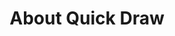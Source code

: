 ---
featureImage: /images/tmp-featured.svg
featureImageCaption: Quick Draw McGraw
layout: layouts/about.html
metaDesc:
permalink: /about/
title: About Quick Draw

lede: >
 <p class="alt-lede">Quick Draw McGraw is the protagonist and title character of The Quick Draw McGraw Show.</p>

main: >
 <p>He is an anthropomorphic white horse wearing a red Stetson cowboy hat, a red holster belt, a light blue bandana, and occasionally spurs, he was originally voiced mainly by Daws Butler from 1959 until Butler&#8217;s death in 1988. All 45 of his cartoons that originally aired between 1959 and 1961 were written by Michael Maltese, known best for his work at the Warner Bros. cartoon studio. The cartoon was nominated for an Emmy Award in 1960.</p>

 <p>Quick Draw was usually depicted as a sheriff in a series of short films set in the Old West. Quick Draw was often accompanied by his deputy, a Mexican burro called Baba Looey (also voiced by Daws Butler), who spoke with a Mexican accent and called his partner &#8220;Queeks Draw.&#8221; In the Spanish American version, Quick Draw is named Tiro Loco McGraw, while Baba Looey is named Pepe Trueno. In the Brazilian version, Quick Draw speaks in a Portuguese accent, which along with his Hispanized name (Pepe Legal) would suggest he was either a Texan-American or Mexican cowboy.</p>

 <h3>Now hold on there!</h3>

 <p>Quick Draw satirized the westerns that were popular among the American public at the time. His character was well-intentioned, but somewhat dim. His main catchphrases were &#8220;Now hold on there!&#8221; and &#8220;I&#8217;ll do the thin&#8217;in&#8217; around here and don&#8217;t you forget it!&#8221; Also if he got hurt he would often say &#8220;Ooooh that smarts!&#8221; One of the main running gags in the shorts was him accidentally shooting himself with his own six-shooter.</p>

aside: |

 <svg xmlns="http://www.w3.org/2000/svg" viewBox="0 0 480 640" style="max-width: 250px;margin-inline:auto;">
 <g fill="none" fill-rule="evenodd">
 <path fill="#080300" d="m256.732 129.053 1.021 2.347-.939-2.163c85.005-8.49 159.925 1.044 159.925 4.81q0 5.683-234.2 103.249l-4.756 1.98L0 344.504q5.16-118.81 101.677-172.534Q4.56 30.52 97.494 3.947q92.734-26.517 159.238 125.106m-128.652 37.52Q22.94 214.403 5.735 334.938l172.048-107.141Q399.535 141.7 393.8 137.874c-5.734-3.826-160.578-19.132-265.719 28.699M103.23 9.687q-88.95 18.94 1.968 157.893l1.203 1.828 1.723-.9a266 266 0 0 1 16.134-7.675c37.927-16.53 81.531-25.812 123.295-30.603l2.005-.226Q192.398-9.301 103.23 9.687m19.116 42.091c0-1.54 13.488 24.458 22.94 28.699 9.453 4.24 32.498-5.208 32.498-3.827s-13.381 17.22-32.498 9.567-22.94-32.898-22.94-34.439"/>
 <path fill="#080300" d="M273.865 188.466q1.608 0-1.615 2.197l43.665 36.102-36.32-21.046 22.939 38.265-38.73-44.048q31.185 74.047 49.816 78.346 19.14 4.418 68.763-30.321 66.907-26.786 87.934 5.74c21.028 32.524-1.911 101.401-9.558 116.707-7.646 15.306-15.293 28.699-45.879 36.352q-27.865 6.972-60.491 2.828-25.596 19.018-37.001 29.697-11.679 10.933-24.852 28.698l19.117 28.699-5.735 1.913-14.154-20.606c-13.87-10.425-69.664-73.555-62.311-105.668q7.688-33.574 91.752-83.52-16.691.312-32.616-23.77-8.842-13.373-32.199-65.822L163.283 243.1q9.353 4.485 20.291 10.6 8.956 6.18-5.735 1.912c-25.345-7.364-34.41-19.132-53.525-19.132-19.117 0-49.703 5.74-49.703 9.566s31.098 21.582 42.056 24.872c17.085 5.13 55.437 0 55.437 1.914 0 .864-8.458 3.518-19.373 5.713l.257.026q19.653 36.587 30.586 80.357t22.94 158.799l-3.824 3.826-5.735-38.265h-82.2q26.74-8.178 40.145-15.306t21.027-17.219q-32.94 10.626-47.79 7.653c-14.85-2.972-28.674-17.22-28.674-22.959s30.218-3.21 47.79-13.393q17.573-10.181 24.851-28.698-22.874 7.795-36.32 9.566c-13.448 1.77-36.321 0-36.321-3.826 0-2.178 8.144-8.067 17.221-15.209l.728-.573.732-.58.733-.583q.735-.587 1.47-1.181l.736-.597.969-.791c5.155-4.24 10.16-8.722 13.731-13.012q11.161-13.404 11.47-21.045-59.26 44.004-63.083 44.004c-3.824 0-2.186-23.979 5.734-40.178q7.92-16.198 38.233-49.744l-51.614 34.438q.57-25.298 22.94-42.09 9.198-6.906 19.88-10.396c-2.387-.2-4.58-.551-6.5-1.084-17.796-4.948-45.878-32.525-43.966-36.352s36.663-13.722 55.437-13.393q10.824.19 28.867 7.794 17.46-8.46 39.702-17.676c8.219-3.405 19.87-8.239 31.785-13.137l2.105-.865 2.106-.864 2.104-.862 1.26-.516 1.257-.514a2795 2795 0 0 1 18.313-7.423l1.045-.418c11.41-4.56 19.888-7.794 21.007-7.794m135.46 58.896c-23.705 5.77-43.934 20.916-51.534 25.03q-10.818 5.859-33.865 16.197-.757.104-1.515.158-78.038 54.156-87.223 83.574c-7.122 22.808 32.448 71.104 50.715 94.248q13.444-18.795 23.838-29.198 9.988-9.996 34.273-29.377-25.596-4.13-40.008.679c-15.51 5.174-19.116 21.045-21.028 21.045s-3.823-7.653 1.912-17.219c5.474-9.131 14.432-11.29 23.548-13.13l.869-.175.434-.087c9.558-1.914 65.74 6.911 99.404 0 33.665-6.912 40.145-22.96 43.968-30.612 3.823-7.653 25.22-75.755 13.381-109.055-5.09-14.316-32.856-17.997-57.169-12.078m-44.147 46.516q-11.925 29.364-17.204 45.918c-1.32 4.139-2.6 8.958-3.8 13.86l-.287 1.177q-.143.59-.283 1.18l-.28 1.178a636 636 0 0 0-.812 3.476l-.198.86c-2.724 11.864-4.849 22.274-5.81 22.274-1.562 0-.3-25.081 5.735-44.005q6.034-18.923 22.94-45.918m-1.911-7.653-1.675 1.674q-40.7 40.672-49.94 48.07c-9.428 7.55 15.788-21.54 24.852-30.611q9.065-9.072 26.763-19.133m21.027-19.132q8.211 20.712 15.293 32.525c7.083 11.814 25.773 33.977 24.851 34.438s-21.712-19.69-28.674-32.525q-6.96-12.835-11.47-34.438m49.703-3.827c7.073 2.529 11.199 22.67 9.558 32.526-1.642 9.855-13.382 26.785-19.117 24.872-5.734-1.914-9.412-23.832-7.646-34.439s10.13-25.487 17.205-22.959m-13.073 24.195c-1.225 8.422 1.326 25.825 5.303 27.344s12.117-11.923 13.256-19.748-1.723-23.817-6.628-25.825-10.706 9.808-11.93 18.23m-181.913-24.195c3.28 0 11.483 4.928 20.084 10.556l.847.556.424.279 1.208.798.762.506c.889.59 1.776 1.184 2.656 1.773l.753.505c9.134 6.13 17.384 11.813 19.145 11.813 1.77 0 2.311-4.104 2.571-8.13l.034-.549c.263-4.466.232-8.6 1.218-6.627 1.912 3.826 6.918 21.687-1.911 26.785s-44.616 1.986-47.791 0q-3.175-1.986 34.41-5.74-28.675-24.871-34.41-24.872c-2.294 0-6.423 3.596-10.552 7.696l-.62.619-.308.311-.617.626-.475.485-.473.486-.47.485c-5.062 5.243-9.424 10.105-9.424 8.425 0-3.337 15.293-26.786 22.939-26.786m-103.228-13.392c15.095 2.948 33.649 11.857 32.498 13.392-.911 1.217-13.488-.705-27.292-3.45l-.922-.183-1.388-.28-.928-.19q-.697-.142-1.394-.288l-1.057-.22-1.056-.223-1.054-.224-.526-.113-1.05-.227-1.565-.341c-17.335-3.809-36.321-7.653-36.321-11.48 0-3.826 26.96.879 42.055 3.827"/>
 <path fill="#fff" d="m396.04 246.047-13.392 5.74q13.393 80.356 5.74 86.096-7.653 5.739-28.699-61.224-5.739-68.877 9.567-72.703 15.305-3.826 26.785 42.091M344.383 188.21q14.55-9.411 21.046-9.567c16.31-.393 26.785 8.654 26.785 9.566 0 .84-1.913 11.48-22.958 11.48q-19.133 0-24.873-11.48"/>
 <path fill="#080300" d="M370.913 200.13c-5.735 0-19.116 7.652-15.293 57.397s22.94 86.096 28.674 86.096c5.735 0 9.156-6.368 9.558-24.873s-9.558-80.356-13.38-80.356c-3.824 0 6.598 44.567 7.646 70.79q1.047 26.223-3.824 24.872-17.204-26.785-22.94-66.963c-5.734-40.178 5.736-59.31 9.559-61.224s10.807 5.45 15.293 13.393c4.485 7.942 7.646 30.612 9.558 30.612s0-17.22-3.823-28.699-15.293-21.046-21.028-21.046"/>
 <path fill="#080300" d="M367.942 178.63c15.45 0 27.975 5.274 27.975 11.78s-12.525 11.779-27.975 11.779-27.976-5.274-27.976-11.78 12.525-11.778 27.976-11.778m.357 3.399c-11.095 0-20.09 3.854-20.09 8.61 0 4.754 8.995 8.609 20.09 8.609s20.089-3.855 20.089-8.61-8.994-8.61-20.09-8.61M378.482 439.573c3.84 3.837-14.106 24.982-27.29 38.982 5.528 5.169 20.348 34.639 27.29 64.11 7.644 32.454 7.644 97.363 3.822 97.363s-1.911-17.182-51.599-57.273c-12.434-10.032-30.333-22.534-48.563-34.827l-2.545-1.713-.87-.585-1.742-1.169-.87-.583-1.74-1.163c-19.994-13.365-39.508-26.018-51.759-34.421q-6.726 4.23-12.708 7.343-6.731 26.437-26.355 59.482c-20.223 34.055-32.488 49.637-38.221 49.637-5.734 0-4.355-50.895 0-70.637q4.26-19.312 22.13-39.205a10 10 0 0 1-.07-.835q-28.937 7.253-44.945 2.026c-17.818-5.818-47.83-30.612-42.09-34.438q5.733-3.823 110.75-1.917l.09-.086.114.09h.013l-.003.007 21.131 16.42c9.298-6.992 44.656-26.12 70.476-35.608 31.057-11.412 89.82-26.727 95.554-21m-11.467 5.727q-42.09 10.766-70.71 21c-9.304 3.328-21.3 8.072-33.368 12.91l-1.906.765c-19.055 7.65-37.943 15.363-46.348 17.94l1.204.932c.099-.01.154-.04.154-.092 0-1.94 70.382 43.577 114.664 76.364q44.282 32.787 47.777 47.727-3.87-36.502-7.223-60.13l-.223-1.56q-2.114-14.692-4.02-24.219c-1.17-5.844-2.938-12.18-4.911-18.46l-.426-1.344-.215-.671-.434-1.34c-4.869-14.939-10.521-29.001-11.611-34.7-5.674 5.947-10.155 10.24-11.07 10.697q-3.055 1.526 28.666-45.819m-166.653 74.788-.244.1q-18.486 7.436-28.031 1.476-.182-.113-.356-.23-15.01 24.068-18.755 38.412c-4.021 15.399-5.733 49.637-1.911 49.637 2.279 0 10.92-12.62 19.809-27.022l.6-.974.6-.978.6-.982q.749-1.23 1.496-2.468l.89-1.478c4.583-7.64 8.974-15.301 12.315-21.462q10.046-18.525 12.987-34.031m84.477-21.333c0 1.87-8.718 2.825-17.835 3.536l-1.118.086c-9.136.693-18.331 1.17-19.268 2.105-.86.86 3.698 3.651 8.45 6.463l.634.375.48.283.954.563.472.28c4.854 2.876 8.901 5.4 6.21 5.4-5.733 0-36.31-13.364-34.4-17.182 1.912-3.818 55.421-5.727 55.421-1.909M191.197 487.3q-14.095 25.148-9.555 28.637t34.399-9.546zm-5.96-1.805h-1.034q-83.03.055-90.454 1.912c-7.653 1.913 20.665 16.25 34.438 19.132q12.449 2.606 41.467-1.062 4.097-8.288 15.582-19.982"/>
 </g>
 </svg>

 <h3>El Kabong</h3>

 <p data-size="s">In certain cases, Quick Draw would also assume the identity of the Spanish masked vigilante El Kabong (a spoof of Zorro). His introduction went as follows&#8212;&#8220;Of all the heroes in legend and song, there&#8217;s none as brave as El Kabong.&#8221;</p>

 <ul class="alt-" data-size="s">
 <li>Created by	Hanna and Barbera</li>
 <li>Voiced by Daws Butler</li>
 <li>Alias: El Kabong</li>
 </ul>

---